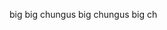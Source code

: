 big big chungus big chungus big ch

<!---
Superikyee/Superikyee is a ✨ special ✨ repository because its `README.md` (this file) appears on your GitHub profile.
You can click the Preview link to take a look at your changes.
--->
